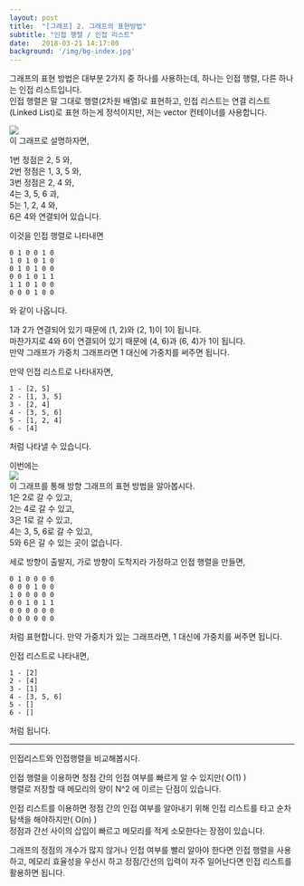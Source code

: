 ```yaml
---
layout: post
title:  "[그래프] 2. 그래프의 표현방법"
subtitle: "인접 행렬 / 인접 리스트"
date:   2018-03-21 14:17:00
background: '/img/bg-index.jpg'
---
```


그래프의 표현 방법은 대부분 2가지 중 하나를 사용하는데, 하나는 인접 행렬, 다른 하나는 인접 리스트입니다.<br>
인접 행렬은 말 그대로 행렬(2차원 배열)로 표현하고, 인접 리스트는 연결 리스트(Linked List)로 표현 하는게 정석이지만, 저는 vector 컨테이너를 사용합니다.<br>

<img src = "https://upload.wikimedia.org/wikipedia/commons/thumb/5/5b/6n-graf.svg/333px-6n-graf.svg.png"><br>
이 그래프로 설명하자면,

1번 정점은 2, 5 와,<br>
2번 정점은 1, 3, 5 와,<br>
3번 정점은 2, 4 와,<br>
4는 3, 5, 6 과,<br>
5는 1, 2, 4 와,<br>
6은 4와 연결되어 있습니다.<br>

이것을 인접 행렬로 나타내면
```
0 1 0 0 1 0
1 0 1 0 1 0
0 1 0 1 0 0
0 0 1 0 1 1
1 1 0 1 0 0
0 0 0 1 0 0
```
와 같이 나옵니다.<br>

1과 2가 연결되어 있기 때문에 (1, 2)와 (2, 1)이 1이 됩니다.<br>
마찬가지로 4와 6이 연결되어 있기 때문에 (4, 6)과 (6, 4)가 1이 됩니다.<br>
만약 그래프가 가중치 그래프라면 1 대신에 가중치를 써주면 됩니다.<br>

만약 인접 리스트로 나타내자면,
```
1 - [2, 5]
2 - [1, 3, 5]
3 - [2, 4]
4 - [3, 5, 6]
5 - [1, 2, 4]
6 - [4]
```
처럼 나타낼 수 있습니다.

이번에는<br>
<img src = "https://i.imgur.com/GxqcImg.png"><br>
이 그래프를 통해 방향 그래프의 표현 방법을 알아봅시다.<br>
1은 2로 갈 수 있고,<br>
2는 4로 갈 수 있고,<br>
3은 1로 갈 수 있고,<br>
4는 3, 5, 6로 갈 수 있고,<br>
5와 6은 갈 수 있는 곳이 없습니다.<br>

세로 방향이 출발지, 가로 방향이 도착지라 가정하고 인접 행렬을 만들면,
```
0 1 0 0 0 0
0 0 0 1 0 0
1 0 0 0 0 0
0 0 1 0 1 1
0 0 0 0 0 0
0 0 0 0 0 0
```
처럼 표현합니다.
만약 가중치가 있는 그래프라면, 1 대신에 가중치를 써주면 됩니다.

인접 리스트로 나타내면,
```
1 - [2]
2 - [4]
3 - [1]
4 - [3, 5, 6]
5 - []
6 - []
```
처럼 됩니다.

<hr>

인접리스트와 인접행렬을 비교해봅시다.<br>

인접 행렬을 이용하면 정점 간의 인접 여부를 빠르게 알 수 있지만( O(1) )<br>
행렬로 저장할 때 메모리의 양이 N^2 에 이르는 단점이 있습니다.<br>

인접 리스트를 이용하면 정점 간의 인접 여부를 알아내기 위해 인접 리스트를 타고 순차 탐색을 해야하지만( O(n) )<br>
정점과 간선 사이의 삽입이 빠르고 메모리를 적게 소모한다는 장점이 있습니다.<br>

그래프의 정점의 개수가 많지 않거나 인접 여부를 빨리 알아야 한다면 인접 행렬을 사용하고, 메모리 효율성을 우선시 하고 정점/간선의 입력이 자주 일어난다면 인접 리스트를 활용하면 됩니다.
